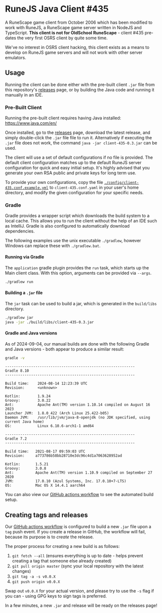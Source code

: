 # RuneJS Java Client #435

A RuneScape game client from October 2006 which has been modified to work with RuneJS, a RuneScape game server written in NodeJS and TypeScript. **This client is not for OldSchool RuneScape** - client #435 pre-dates the very first OSRS client by quite some time.

We've no interest in OSRS client hacking, this client exists as a means to develop on RuneJS game servers and will not work with other server emulators.

## Usage

Running the client can be done either with the pre-built client `.jar` file from this repository's [releases](https://github.com/runejs/refactored-client-435/releases) page, or by building the Java code and running it manually in an IDE.

### Pre-Built Client

Running the pre-built client requires having Java installed: <https://www.java.com/en/>

Once installed, go to the [releases](https://github.com/runejs/refactored-client-435/releases) page, download the latest release, and simply double-click the `.jar` file  file to run it. Alternatively if executing the `.jar` file does not work, the command `java -jar client-435-0.3.jar` can be used.

The client will use a set of default configurations if no file is provided. The default client configuration matches up to the default RuneJS server configuration for quick and easy initial setup. It's highly advised that you generate your own RSA public and private keys for long term use.

To provide your own configurations, copy the file [`./config/client-435.conf.example.yml`](./config/client-435.conf.example.yaml) to `client-435.conf.yaml` in your user's home directory, and modify the given configuration for your specific needs.

### Gradle

Gradle provides a wrapper script which downloads the build system to a local cache. This allows you to run the client
without the help of an IDE such as IntelliJ. Gradle is also configured to automatically download dependencies.

The following examples use the unix executable `./gradlew`, however Windows can replace these with `./gradlew.bat`.

#### Running via Gradle

The `application` gradle plugin provides the `run` task, which starts up the Main client class. With this option,
arguments can be provided via `--args`.

```bash
./gradlew run
```

#### Building a `.jar` file

The `jar` task can be used to build a jar, which is generated in the `build/libs` directory.

```bash
./gradlew jar
java -jar ./build/libs/client-435-0.3.jar
```

#### Gradle and Java versions

As of 2024-09-04, our manual builds are done with the following Gradle and Java versions - both appear to produce a similar result:

```bash
gradle -v
```

```text
------------------------------------------------------------
Gradle 8.10
------------------------------------------------------------

Build time:    2024-08-14 12:23:39 UTC
Revision:      <unknown>

Kotlin:        1.9.24
Groovy:        3.0.22
Ant:           Apache Ant(TM) version 1.10.14 compiled on August 16 2023
Launcher JVM:  1.8.0_422 (Arch Linux 25.422-b05)
Daemon JVM:    /usr/lib/jvm/java-8-openjdk (no JDK specified, using current Java home)
OS:            Linux 6.10.6-arch1-1 amd64
```

```text
------------------------------------------------------------
Gradle 7.2
------------------------------------------------------------

Build time:   2021-08-17 09:59:03 UTC
Revision:     a773786b58bb28710e3dc96c4d1a7063628952ad

Kotlin:       1.5.21
Groovy:       3.0.8
Ant:          Apache Ant(TM) version 1.10.9 compiled on September 27 2020
JVM:          17.0.10 (Azul Systems, Inc. 17.0.10+7-LTS)
OS:           Mac OS X 14.4.1 aarch64
```

You can also view our [GitHub actions workflow](./.github/workflows/build-and-publish.yml) to see the automated build setup.

## Creating tags and releases

Our [GitHub actions workflow](./.github/workflows/build-and-publish.yml) is configured to build a new `.jar` file upon a `tag` push event. If you create a release in GitHub, the workflow will fail, because its purpose is to *create* the release.

The proper process for creating a new build is as follows:

1. `git fetch --all` (ensures everything is up to date - helps prevent creating a tag that someone else already created)
2. `git pull origin master` (sync your local repository with the latest changes)
3. `git tag -a -s v0.0.X`
4. `git push origin v0.0.X`

Swap out `v0.0.X` for your actual version, and please try to use the `-s` flag if you can - using GPG keys to sign tags is preferred.

In a few minutes, a new `.jar` and release will be ready on the releases page!
